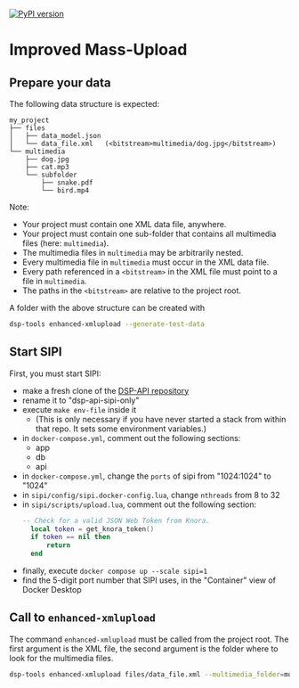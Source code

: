 [![PyPI version](https://badge.fury.io/py/dsp-tools.svg)](https://badge.fury.io/py/dsp-tools)

# Improved Mass-Upload

## Prepare your data

The following data structure is expected:

```
my_project
├── files
│   ├── data_model.json
│   └── data_file.xml   (<bitstream>multimedia/dog.jpg</bitstream>)
└── multimedia
    ├── dog.jpg
    ├── cat.mp3
    └── subfolder
        ├── snake.pdf
        └── bird.mp4
```

Note:

- Your project must contain one XML data file, anywhere.
- Your project must contain one sub-folder that contains all multimedia files (here: `multimedia`).
- The multimedia files in `multimedia` may be arbitrarily nested.
- Every multimedia file in `multimedia` must occur in the XML data file.
- Every path referenced in a `<bitstream>` in the XML file must point to a file in `multimedia`.
- The paths in the `<bitstream>` are relative to the project root.

A folder with the above structure can be created with

```bash
dsp-tools enhanced-xmlupload --generate-test-data
```



## Start SIPI

First, you must start SIPI: 

- make a fresh clone of the [DSP-API repository](https://github.com/dasch-swiss/dsp-api)
- rename it to "dsp-api-sipi-only"
- execute `make env-file` inside it 
   - (This is only necessary if you have never started a stack from within that repo. It sets some environment variables.)
- in `docker-compose.yml`, comment out the following sections:
   - app
   - db
   - api
- in `docker-compose.yml`, change the `ports` of sipi from "1024:1024" to "1024"
- in `sipi/config/sipi.docker-config.lua`, change `nthreads` from 8 to 32
- in `sipi/scripts/upload.lua`, comment out the following section:
  ```lua
  -- Check for a valid JSON Web Token from Knora.
    local token = get_knora_token()
    if token == nil then
        return
    end
  ```
- finally, execute `docker compose up --scale sipi=1`
- find the 5-digit port number that SIPI uses, in the "Container" view of Docker Desktop



## Call to `enhanced-xmlupload`

The command `enhanced-xmlupload` must be called from the project root.
The first argument is the XML file,
the second argument is the folder where to look for the multimedia files.

```bash
dsp-tools enhanced-xmlupload files/data_file.xml --multimedia_folder=multimedia --sipi_port=12345
```
